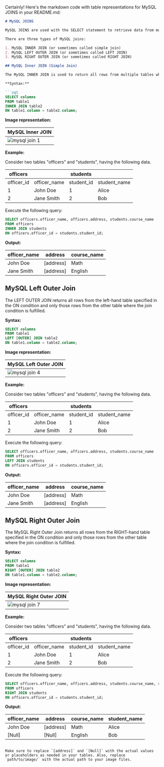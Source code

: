 Certainly! Here's the markdown code with table representations for MySQL JOINS in your README.md:

```markdown
# MySQL JOINS

MySQL JOINS are used with the SELECT statement to retrieve data from multiple tables. They are performed whenever you need to fetch records from two or more tables.

There are three types of MySQL joins:

1. MySQL INNER JOIN (or sometimes called simple join)
2. MySQL LEFT OUTER JOIN (or sometimes called LEFT JOIN)
3. MySQL RIGHT OUTER JOIN (or sometimes called RIGHT JOIN)

## MySQL Inner JOIN (Simple Join)

The MySQL INNER JOIN is used to return all rows from multiple tables where the join condition is satisfied. It is the most common type of join.

**Syntax:**

```sql
SELECT columns
FROM table1
INNER JOIN table2
ON table1.column = table2.column;
```

**Image representation:**

| MySQL Inner JOIN |
| --- |
| ![mysql join 1](path/to/image/mysql_join_1.png) |

**Example:**

Consider two tables "officers" and "students", having the following data.

| officers       |          | students       |          |
| -------------- | -------- | -------------- | -------- |
| officer_id     | officer_name | student_id   | student_name | course_name |
| 1              | John Doe   | 1            | Alice       | Math        |
| 2              | Jane Smith | 2            | Bob         | English     |

Execute the following query:

```sql
SELECT officers.officer_name, officers.address, students.course_name
FROM officers
INNER JOIN students
ON officers.officer_id = students.student_id;
```

**Output:**

| officer_name | address   | course_name |
| ------------ | --------- | ----------- |
| John Doe     | [address] | Math        |
| Jane Smith   | [address] | English     |

## MySQL Left Outer Join

The LEFT OUTER JOIN returns all rows from the left-hand table specified in the ON condition and only those rows from the other table where the join condition is fulfilled.

**Syntax:**

```sql
SELECT columns
FROM table1
LEFT [OUTER] JOIN table2
ON table1.column = table2.column;
```

**Image representation:**

| MySQL Left Outer JOIN |
| --- |
| ![mysql join 4](path/to/image/mysql_join_4.png) |

**Example:**

Consider two tables "officers" and "students", having the following data.

| officers       |          | students       |          |
| -------------- | -------- | -------------- | -------- |
| officer_id     | officer_name | student_id   | student_name | course_name |
| 1              | John Doe   | 1            | Alice       | Math        |
| 2              | Jane Smith | 2            | Bob         | English     |

Execute the following query:

```sql
SELECT officers.officer_name, officers.address, students.course_name
FROM officers
LEFT JOIN students
ON officers.officer_id = students.student_id;
```

**Output:**

| officer_name | address   | course_name |
| ------------ | --------- | ----------- |
| John Doe     | [address] | Math        |
| Jane Smith   | [address] | English     |

## MySQL Right Outer Join

The MySQL Right Outer Join returns all rows from the RIGHT-hand table specified in the ON condition and only those rows from the other table where the join condition is fulfilled.

**Syntax:**

```sql
SELECT columns
FROM table1
RIGHT [OUTER] JOIN table2
ON table1.column = table2.column;
```

**Image representation:**

| MySQL Right Outer JOIN |
| --- |
| ![mysql join 7](path/to/image/mysql_join_7.png) |

**Example:**

Consider two tables "officers" and "students", having the following data.

| officers       |          | students       |          |
| -------------- | -------- | -------------- | -------- |
| officer_id     | officer_name | student_id   | student_name | course_name |
| 1              | John Doe   | 1            | Alice       | Math        |
| 2              | Jane Smith | 2            | Bob         | English     |

Execute the following query:

```sql
SELECT officers.officer_name, officers.address, students.course_name, students.student_name
FROM officers
RIGHT JOIN students
ON officers.officer_id = students.student_id;
```

**Output:**

| officer_name | address   | course_name | student_name |
| ------------ | --------- | ----------- | ------------ |
| John Doe     | [address] | Math        | Alice        |
| [Null]       | [Null]    | English     | Bob          |
```

Make sure to replace `[address]` and `[Null]` with the actual values or placeholders as needed in your tables. Also, replace `path/to/image/` with the actual path to your image files.
